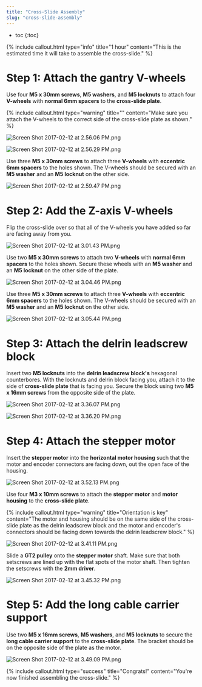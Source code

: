 ```yaml
---
title: "Cross-Slide Assembly"
slug: "cross-slide-assembly"
---
```


* toc
{:toc}


{%
include callout.html
type="info"
title="1 hour"
content="This is the estimated time it will take to assemble the cross-slide."
%}

# Step 1: Attach the gantry V-wheels

Use four **M5 x 30mm screws**, **M5 washers**, and **M5 locknuts** to attach four **V-wheels** with **normal 6mm spacers** to the **cross-slide plate**.

{%
include callout.html
type="warning"
title=""
content="Make sure you attach the V-wheels to the correct side of the cross-slide plate as shown."
%}



![Screen Shot 2017-02-12 at 2.56.06 PM.png](Screen_Shot_2017-02-12_at_2.56.06_PM.png)



![Screen Shot 2017-02-12 at 2.56.29 PM.png](Screen_Shot_2017-02-12_at_2.56.29_PM.png)

Use three **M5 x 30mm screws** to attach three **V-wheels** with **eccentric 6mm spacers** to the holes shown. The V-wheels should be secured with an **M5 washer** and an **M5 locknut** on the other side.

![Screen Shot 2017-02-12 at 2.59.47 PM.png](Screen_Shot_2017-02-12_at_2.59.47_PM.png)

# Step 2: Add the Z-axis V-wheels

Flip the cross-slide over so that all of the V-wheels you have added so far are facing away from you.

![Screen Shot 2017-02-12 at 3.01.43 PM.png](Screen_Shot_2017-02-12_at_3.01.43_PM.png)

Use two **M5 x 30mm screws** to attach two **V-wheels** with **normal 6mm spacers** to the holes shown. Secure these wheels with an **M5 washer** and an **M5 locknut** on the other side of the plate.

![Screen Shot 2017-02-12 at 3.04.46 PM.png](Screen_Shot_2017-02-12_at_3.04.46_PM.png)

Use three **M5 x 30mm screws** to attach three **V-wheels** with **eccentric 6mm spacers** to the holes shown. The V-wheels should be secured with an **M5 washer** and an **M5 locknut** on the other side.

![Screen Shot 2017-02-12 at 3.05.44 PM.png](Screen_Shot_2017-02-12_at_3.05.44_PM.png)

# Step 3: Attach the delrin leadscrew block
Insert two **M5 locknuts** into the **delrin leadscrew block's** hexagonal counterbores. With the locknuts and delrin block facing you, attach it to the side of **cross-slide plate** that is facing you. Secure the block using two **M5 x 16mm screws** from the opposite side of the plate.

![Screen Shot 2017-02-12 at 3.36.07 PM.png](Screen_Shot_2017-02-12_at_3.36.07_PM.png)



![Screen Shot 2017-02-12 at 3.36.20 PM.png](Screen_Shot_2017-02-12_at_3.36.20_PM.png)

# Step 4: Attach the stepper motor

Insert the **stepper motor** into the **horizontal motor housing** such that the motor and encoder connectors are facing down, out the open face of the housing.

![Screen Shot 2017-02-12 at 3.52.13 PM.png](Screen_Shot_2017-02-12_at_3.52.13_PM.png)

Use four **M3 x 10mm screws** to attach the **stepper motor** and **motor housing** to the **cross-slide plate**.

{%
include callout.html
type="warning"
title="Orientation is key"
content="The motor and housing should be on the same side of the cross-slide plate as the delrin leadscrew block and the motor and encoder's connectors should be facing down towards the delrin leadscrew block."
%}



![Screen Shot 2017-02-12 at 3.41.11 PM.png](Screen_Shot_2017-02-12_at_3.41.11_PM.png)

Slide a **GT2 pulley** onto the **stepper motor** shaft. Make sure that both setscrews are lined up with the flat spots of the motor shaft. Then tighten the setscrews with the **2mm driver**.


![Screen Shot 2017-02-12 at 3.45.32 PM.png](Screen_Shot_2017-02-12_at_3.45.32_PM.png)

# Step 5: Add the long cable carrier support
Use two **M5 x 16mm screws**, **M5 washers**, and **M5 locknuts** to secure the **long cable carrier support** to the **cross-slide plate**. The bracket should be on the opposite side of the plate as the motor.

![Screen Shot 2017-02-12 at 3.49.09 PM.png](Screen_Shot_2017-02-12_at_3.49.09_PM.png)



{%
include callout.html
type="success"
title="Congrats!"
content="You're now finished assembling the cross-slide."
%}

